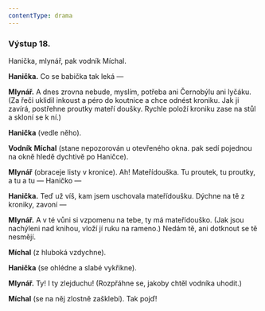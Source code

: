 ```yaml
---
contentType: drama
---
```


### Výstup 18.

Hanička, mlynář, pak vodník Míchal.

**Hanička.** Co se babička tak leká — 

**Mlynář.** A dnes zrovna nebude, myslím, potřeba ani Černobýlu ani lyčáku. (Za řeči uklidil inkoust a péro do koutnice a chce odnést kroniku. Jak ji zavírá, postřehne proutky mateří doušky. Rychle položí kroniku zase na stůl a skloní se k ní.)

**Hanička** (vedle něho).

**Vodník** **Míchal** (stane nepozorován u otevřeného okna. pak sedí pojednou na okně hledě dychtivě po Haničce).

**Mlynář** (obraceje listy v kronice). Ah! Mateřídouška. Tu proutek, tu proutky, a tu a tu — Haničko —

**Hanička.** Teď už víš, kam jsem uschovala mateřídoušku. Dýchne na tě z kroniky, zavoní —

**Mlynář.** A v té vůni si vzpomenu na tebe, ty má mateřídouško. (Jak jsou nachýleni nad knihou, vloží jí ruku na rameno.) Nedám tě, ani dotknout se tě nesmějí.

**Míchal** (z hluboká vzdychne).

**Hanička** (se ohlédne a slabé vykřikne).

**Mlynář.** Ty! I ty zlejduchu! (Rozpřáhne se, jakoby chtěl vodníka uhodit.)

**Míchal** (se na něj zlostně zašklebí). Tak pojď!
